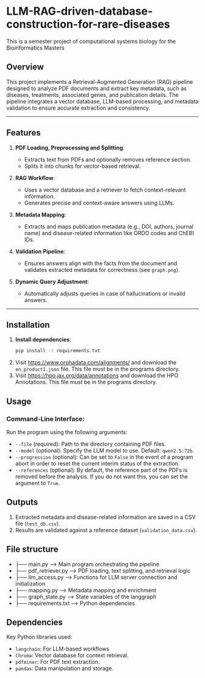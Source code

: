 # LLM-RAG-driven-database-construction-for-rare-diseases
This is a semester project of computational systems biology for the Bioinformatics Masters




## **Overview**
This project implements a Retrieval-Augmented Generation (RAG) pipeline designed to analyze PDF documents and extract key metadata, such as diseases, treatments, associated genes, and publication details. The pipeline integrates a vector database, LLM-based processing, and metadata validation to ensure accurate extraction and consistency.

---

## **Features**
1. **PDF Loading, Preprocessing and Splitting**:
   - Extracts text from PDFs and optionally removes reference section.  
   - Splits it into chunks for vector-based retrieval.
   
2. **RAG Workflow**:
   - Uses a vector database and a retriever to fetch context-relevant information.
   - Generates precise and context-aware answers using LLMs.
   
3. **Metadata Mapping**:
   - Extracts and maps publication metadata (e.g., DOI, authors, journal name) and disease-related information like ORDO codes and ChEBI IDs.

4. **Validation Pipeline**:
   - Ensures answers align with the facts from the document and validates extracted metadata for correctness (see `graph.png`).

5. **Dynamic Query Adjustment**:
   - Automatically adjusts queries in case of hallucinations or invalid answers.

---

## **Installation**

1. **Install dependencies**:
   ```bash
   pip install -r requirements.txt

2. 
   Visit https://www.orphadata.com/alignments/ and download the `en_product1.json` file. 
   This file must be in the programs directory. 
3. Visit https://hpo.jax.org/data/annotations and download the HPO Annotations. 
   This file must be in the programs directory. 

## **Usage**

### **Command-Line Interface**: 
Run the program using the following arguments:
- `--file` (required): Path to the directory containing PDF files.
- `--model` (optional): Specify the LLM model to use. Default: `qwen2.5:72b`.
- `--progression` (optional): Can be set to `False` in the event of a program abort in order to reset the current interim status of the extraction. 
- `--references` (optional): By default, the reference part of the PDFs is removed before the analysis. If you do not want this, you can set the argument to `True`. 

## **Outputs**

1. Extracted metadata and disease-related information are saved in a CSV file (`test_db.csv`).
2. Results are validated against a reference dataset (`validation_data.csv`).

## **File structure**

- ├── main.py  --> Main program orchestrating the pipeline 
- ├── pdf_retriever.py            --> PDF loading, text splitting, and retrieval logic
- ├── llm_access.py               --> Functions for LLM server connection and initialization
- ├── mapping.py                  --> Metadata mapping and enrichment
- ├── graph_state.py              --> State variables of the langgraph
- ├── requirements.txt            --> Python dependencies

## **Dependencies**
Key Python libraries used:
- `langchain`: For LLM-based workflows
- `Chroma`: Vector database for context retrieval.
- `pdfminer`: For PDF text extraction.
- `pandas`: Data manipulation and storage.








